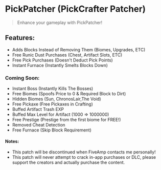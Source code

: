 # PickPatcher (PickCrafter Patcher)
> Enhance your gameplay with PickPatcher!

## Features:
* Adds Blocks Instead of Removing Them (Biomes, Upgrades, ETC)
* Free Runic Dust Purchases (Chest, Artifact Slots, ETC)
* Free Pick Purchases (Doesn't Deduct Pick Points)
* Instant Furnace (Instantly Smelts Blocks Down)



### Coming Soon:
* Instant Boss (Instantly Kills The Bosses)
* Free Biomes (Spoofs Price to 0 & Required Block to Dirt)
* Hidden Biomes (Sun, ChronosLair,The Void)
* Free Pickaxe (Free Pickaxes in Crafting)
* Buffed Artifact Trash EXP
* Buffed Max Level for Artifact (1000 => 1000000)
* Free Prestige (Prestige from the first biome for FREE!)
* Removed Cheat Detection
* Free Furnace (Skip Block Requirement)

#### Notes: 
* This patch will be discontinued when FiveAmp contacts me personally!
* This patch will never attempt to crack in-app purchases or DLC, please support the creators and actually purchase the content.
